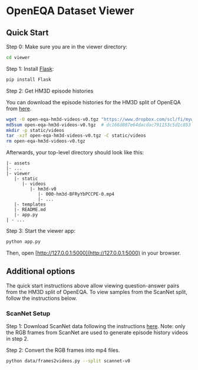 # OpenEQA Dataset Viewer

## Quick Start

Step 0: Make sure you are in the viewer directory:

```bash
cd viewer
```

Step 1: Install [Flask](https://flask.palletsprojects.com/en/3.0.x/installation/#install-flask):

```bash
pip install Flask
```

Step 2: Get HM3D episode histories

You can download the episode histories for the HM3D split of OpenEQA from [here](https://www.dropbox.com/scl/fi/myw8et6xq83w22a1ktg4t/open-eqa-hm3d-videos-v0.tgz?rlkey=m0f7ri4r0bc77axgc8v2b74fr).

```bash
wget -O open-eqa-hm3d-videos-v0.tgz "https://www.dropbox.com/scl/fi/myw8et6xq83w22a1ktg4t/open-eqa-hm3d-videos-v0.tgz?rlkey=m0f7ri4r0bc77axgc8v2b74fr"
md5sum open-eqa-hm3d-videos-v0.tgz  # dc166d807e64dacdac791153c5d1c853
mkdir -p static/videos
tar -xzf open-eqa-hm3d-videos-v0.tgz -C static/videos
rm open-eqa-hm3d-videos-v0.tgz
```

Afterwards, your top-level directory should look like this:

```text
|- assets
|- ...
|- viewer
   |- static
      |- videos
         |- hm3d-v0
            |- 000-hm3d-BFRyYbPCCPE-0.mp4
            |- ...
   |- templates
   |- README.md
   |- app.py
| - ...
```

Step 3: Start the viewer app:

```bash
python app.py
```

Then, open [http://127.0.0.1:5000](http://127.0.0.1:5000) in your browser.

## Additional options

The quick start instructions above allow viewing question-answer pairs from the HM3D split of OpenEQA. To view samples from the ScanNet split, follow the instructions below.

### ScanNet Setup

Step 1: Download ScanNet data following the instructions [here](data#ScanNet). Note: only the RGB frames from ScanNet are used to generate episode history videos in step 2.

Step 2: Convert the RGB frames into mp4 files.

```bash
python data/frames2videos.py --split scannet-v0
```
